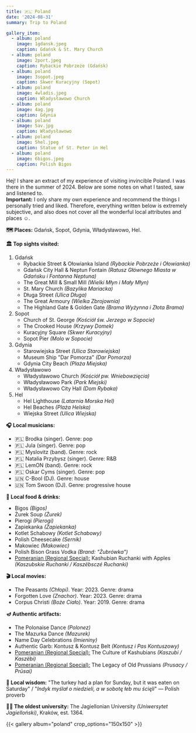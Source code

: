 ```yaml
---
title: 🇵🇱 Poland
date: '2024-08-31'
summary: Trip to Poland

gallery_item:
  - album: poland
    image: 1gdansk.jpeg
    caption: Gdańsk & St. Mary Church
  - album: poland
    image: 2port.jpeg
    caption: Rybackie Pobrzeże (Gdańsk)
  - album: poland
    image: 3sopot.jpeg
    caption: Skwer Kuracyjny (Sopot)
  - album: poland
    image: 4wladis.jpeg
    caption: Władysławowo Church
  - album: poland
    image: 4ag.jpg
    caption: Gdynia
  - album: poland
    image: 5av.jpg
    caption: Władysławowo 
  - album: poland
    image: 5hel.jpeg
    caption: Statue of St. Peter in Hel
  - album: poland
    image: 6bigos.jpeg
    caption: Polish Bigos
---
```

Hej! I share an extract of my experience of visiting invincible Poland. I was there in the summer of 2024. Below are some notes on what I tasted, saw and listened to.<br>
<b>Important:</b> I only share my own experience and recommend the things I personally tried and liked. Therefore, everything written below is extremely subjective, and also does not cover all the wonderful local attributes and places ☺️.

<b>🗺 Places:</b> Gdańsk, Sopot, Gdynia, Władysławowo, Hel. <br>

<b>🏛 Top sights visited: </b>
1. Gdańsk
    - Rybackie Street & Ołowianka Island <i>(Rybackie Pobrzeże i Ołowianka)</i>
    - Gdańsk City Hall & Neptun Fontain <i>(Ratusz Głównego Miasta w Gdańsku i Fontanna Neptuna)</i>
    - The Great Mill & Small Mill <i>(Wielki Młyn i Mały Młyn)</i>
    - St. Mary Church <i>(Bazylika Mariacka)</i>
    - Długa Street <i>(Ulica Długa)</i>
    - The Great Armoury <i>(Wielka Zbrojownia)</i>
    - The Highland Gate & Golden Gate <i>(Brama Wyżynna i Złota Brama)</i>
2. Sopot
    - Church of St. George <i>(Kościół św. Jerzego w Sopocie)</i>
    - The Crooked House <i>(Krzywy Domek)</i>
    - Kuracyjny Square <i>(Skwer Kuracyjny)</i>
    - Sopot Pier <i>(Molo w Sopocie)</i> 
3. Gdynia 
    - Starowiejska Street <i>(Ulica Starowiejska)</i> 
    - Museum Ship "Dar Pomorza" <i>(Dar Pomorza)</i> 
    - Gdynia City Beach <i>(Plaża Miejska)</i> 
4. Władysławowo
    - Władysławowo Church <i>(Kościół pw. Wniebowzięcia)</i> 
    - Władysławowo Park <i>(Park Miejski)</i>
    - Władysławowo City Hall <i>(Dom Rybaka)</i>
5. Hel
    - Hel Lighthouse <i>(Latarnia Morska Hel)</i>
    - Hel Beaches <i>(Plaża Helska)</i>
    - Wiejska Street <i>(Ulica Wiejska)</i>

<b>🎧 Local musicians: </b>
- 🇵🇱 Brodka (singer). Genre: pop
- 🇵🇱 Jula (singer). Genre: pop
- 🇵🇱 Myslovitz (band). Genre: rock
- 🇵🇱 Natalia Przybysz (singer). Genre: R&B
- 🇵🇱 LemON (band). Genre: rock
- 🇵🇱 Oskar Cyms (singer). Genre: pop
- 🇺🇳 C-Bool (DJ). Genre: house
- 🇺🇳 Tom Swoon (DJ). Genre: progressive house

<b>🥘 Local food & drinks: </b>
- Bigos <i>(Bigos)</i>
- Żurek Soup <i>(Żurek)</i>
- Pierogi <i>(Pierogi)</i>
- Zapiekanka <i>(Zapiekanka)</i>
- Kotlet Schabowy <i>(Kotlet Schabowy)</i>
- Polish Cheesecake <i>(Sernik)</i> 
- Makowiec <i>(Makowiec)</i>
- Polish Bison Grass Vodka <i>(Brand: "Żubrówka")</i>
- <u>Pomeranian (Regional Special):</u> Kashubian Ruchanki with Apples <i>(Kaszubskie Ruchanki / Kaszëbsczé Ruchanki)</i>


<b>🎬 Local movies:</b>
- The Peasants <i>(Chłopi)</i>. Year: 2023. Genre: drama 
- Forgotten Love <i>(Znachor)</i>. Year: 2023. Genre: drama 
- Corpus Christi <i>(Boże Ciało)</i>. Year: 2019. Genre: drama 


<b>🪔 Authentic artifacts:</b>
- The Polonaise Dance <i>(Polonez)</i>
- The Mazurka Dance <i>(Mazurek)</i>
- Name Day Celebrations <i>(Imieniny)</i>
- Authentic Garb: Kontusz & Kontusz Belt <i>(Kontusz i Pas Kontuszowy)</i> 
- <u>Pomeranian (Regional Special):</u> The Culture of Kashubians <i>(Kaszubi / Kaszëbi)</i>
- <u>Pomeranian (Regional Special):</u> The Legacy of Old Prussians <i>(Prusacy / Prūsai)</i>

<b>🦉 Local wisdom:</b> "The turkey had a plan for Sunday, but it was eaten on Saturday" / "<i>Indyk myślał o niedzieli, a w sobotę łeb mu ścięli</i>" — Polish proverb


<b>👨‍🎓 The oldest university:</b> The Jagiellonian University <i>(Uniwersytet Jagielloński)</i>, Kraków, est. 1364. 


{{< gallery album="poland" crop_options="150x150" >}}
   